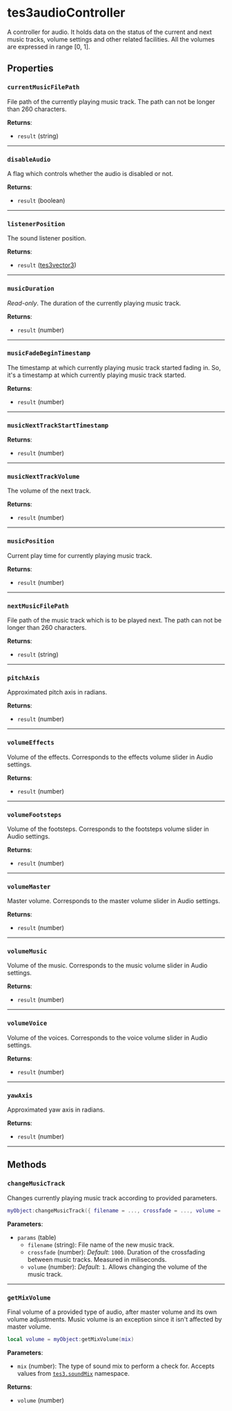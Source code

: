 # tes3audioController
<div class="search_terms" style="display: none">tes3audiocontroller, audiocontroller</div>

<!---
	This file is autogenerated. Do not edit this file manually. Your changes will be ignored.
	More information: https://github.com/MWSE/MWSE/tree/master/docs
-->

A controller for audio. It holds data on the status of the current and next music tracks, volume settings and other related facilities. All the volumes are expressed in range [0, 1].

## Properties

### `currentMusicFilePath`
<div class="search_terms" style="display: none">currentmusicfilepath</div>

File path of the currently playing music track. The path can not be longer than 260 characters.

**Returns**:

* `result` (string)

***

### `disableAudio`
<div class="search_terms" style="display: none">disableaudio, audio</div>

A flag which controls whether the audio is disabled or not.

**Returns**:

* `result` (boolean)

***

### `listenerPosition`
<div class="search_terms" style="display: none">listenerposition</div>

The sound listener position.

**Returns**:

* `result` ([tes3vector3](../../types/tes3vector3))

***

### `musicDuration`
<div class="search_terms" style="display: none">musicduration</div>

*Read-only*. The duration of the currently playing music track.

**Returns**:

* `result` (number)

***

### `musicFadeBeginTimestamp`
<div class="search_terms" style="display: none">musicfadebegintimestamp</div>

The timestamp at which currently playing music track started fading in. So, it's a timestamp at which currently playing music track started.

**Returns**:

* `result` (number)

***

### `musicNextTrackStartTimestamp`
<div class="search_terms" style="display: none">musicnexttrackstarttimestamp</div>



**Returns**:

* `result` (number)

***

### `musicNextTrackVolume`
<div class="search_terms" style="display: none">musicnexttrackvolume</div>

The volume of the next track.

**Returns**:

* `result` (number)

***

### `musicPosition`
<div class="search_terms" style="display: none">musicposition</div>

Current play time for currently playing music track.

**Returns**:

* `result` (number)

***

### `nextMusicFilePath`
<div class="search_terms" style="display: none">nextmusicfilepath</div>

File path of the music track which is to be played next. The path can not be longer than 260 characters.

**Returns**:

* `result` (string)

***

### `pitchAxis`
<div class="search_terms" style="display: none">pitchaxis</div>

Approximated pitch axis in radians.

**Returns**:

* `result` (number)

***

### `volumeEffects`
<div class="search_terms" style="display: none">volumeeffects</div>

Volume of the effects. Corresponds to the effects volume slider in Audio settings.

**Returns**:

* `result` (number)

***

### `volumeFootsteps`
<div class="search_terms" style="display: none">volumefootsteps</div>

Volume of the footsteps. Corresponds to the footsteps volume slider in Audio settings.

**Returns**:

* `result` (number)

***

### `volumeMaster`
<div class="search_terms" style="display: none">volumemaster</div>

Master volume. Corresponds to the master volume slider in Audio settings.

**Returns**:

* `result` (number)

***

### `volumeMusic`
<div class="search_terms" style="display: none">volumemusic</div>

Volume of the music. Corresponds to the music volume slider in Audio settings.

**Returns**:

* `result` (number)

***

### `volumeVoice`
<div class="search_terms" style="display: none">volumevoice</div>

Volume of the voices. Corresponds to the voice volume slider in Audio settings.

**Returns**:

* `result` (number)

***

### `yawAxis`
<div class="search_terms" style="display: none">yawaxis</div>

Approximated yaw axis in radians.

**Returns**:

* `result` (number)

***

## Methods

### `changeMusicTrack`
<div class="search_terms" style="display: none">changemusictrack</div>

Changes currently playing music track according to provided parameters.

```lua
myObject:changeMusicTrack({ filename = ..., crossfade = ..., volume = ... })
```

**Parameters**:

* `params` (table)
	* `filename` (string): File name of the new music track.
	* `crossfade` (number): *Default*: `1000`. Duration of the crossfading between music tracks. Measured in miliseconds.
	* `volume` (number): *Default*: `1`. Allows changing the volume of the music track.

***

### `getMixVolume`
<div class="search_terms" style="display: none">getmixvolume, mixvolume</div>

Final volume of a provided type of audio, after master volume and its own volume adjustments. Music volume is an exception since it isn't affected by master volume.

```lua
local volume = myObject:getMixVolume(mix)
```

**Parameters**:

* `mix` (number): The type of sound mix to perform a check for. Accepts values from [`tes3.soundMix`](https://mwse.github.io/MWSE/references/sound-mix-types/) namespace.

**Returns**:

* `volume` (number)

